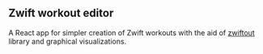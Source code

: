 ## Zwift workout editor

A React app for simpler creation of Zwift workouts with the aid of [zwiftout][] library and graphical visualizations.

[zwiftout]: https://github.com/nene/zwiftout

